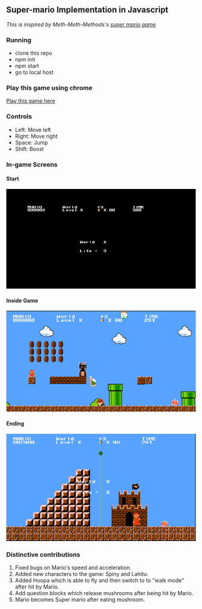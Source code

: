 ## Super-mario Implementation in Javascript
*This is inspired by Meth-Meth-Methods's [super mario game](https://github.com/meth-meth-method/super-mario)*

### Running
* clone this repo
* npm init
* npm start
* go to local host


### Play this game using chrome 
[Play this game here](https://xinyu-supermario-js.herokuapp.com/)

### Controls 
* Left: Move left
* Right: Move right
* Space: Jump
* Shift: Boost

### In-game Screens

#### Start
![Starting game](public/image/start.png)
#### Inside Game
![Middle of the game](public/image/middle.png)
#### Ending
![End of the game](public/image/ends.png)



### Distinctive contributions 
1. Fixed bugs on Mario's speed and acceleration.
2. Added new characters to the game:  Spiny and Lahitu.
3. Added Hoopa which is able to fly and then switch to to "walk mode" after hit by Mario.
4. Add question blocks which release mushrooms after being hit by Mario.
5. Mario becomes Super mario after eating mushroom.

